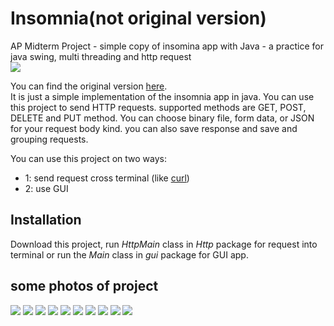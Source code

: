 # Insomnia(not original version)
AP Midterm Project - simple copy of insomina app with Java - a practice for java swing, multi threading and http request  
<img src=images/insomniaScreen.png></img>  
  
You can find the original version [here](https://insomnia.rest).  
It is just a simple implementation of the insomnia app in java.
You can use this project to send HTTP requests. supported methods are GET, POST, DELETE and PUT method.
You can choose binary file, form data, or JSON for your request body kind. you can also save response and save and grouping requests.  

You can use this project on two ways:
* 1: send request cross terminal (like [curl](https://curl.haxx.se))
* 2: use GUI 

## Installation
Download this project, run *HttpMain* class in *Http* package for request into terminal or run the *Main* class in *gui* package for GUI app.

## some photos of project
<img src=images/help1.png></img>
<img src=images/help2.png></img>
<img src=images/help3.png></img>
<img src=images/help4.png></img>
<img src=images/help5.png></img>
<img src=images/help6.png></img>
<img src=images/help7.png></img>
<img src=images/help8.png></img>
<img src=images/help11.png></img>
<img src=images/help16.png></img>
